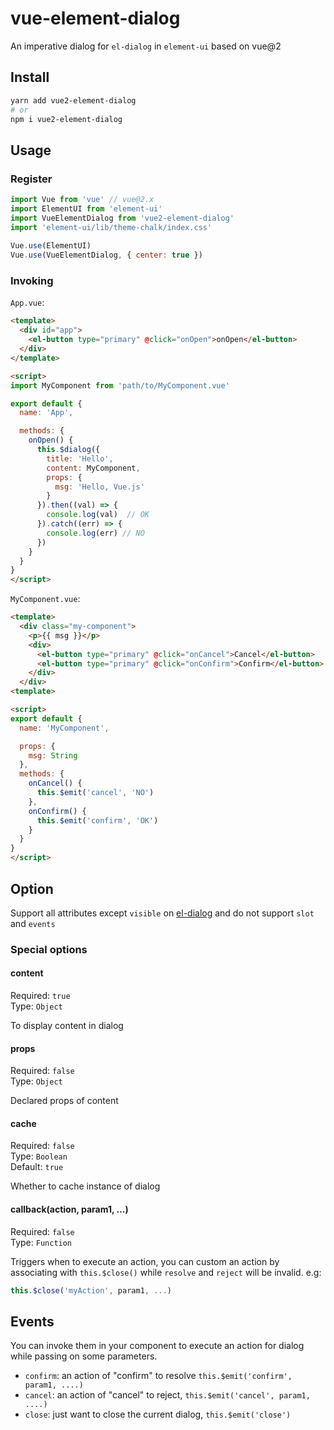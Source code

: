 # vue-element-dialog

An imperative dialog for `el-dialog` in `element-ui` based on vue@2

## Install

```bash
yarn add vue2-element-dialog
# or
npm i vue2-element-dialog
```

## Usage

### Register

```js
import Vue from 'vue' // vue@2.x
import ElementUI from 'element-ui'
import VueElementDialog from 'vue2-element-dialog'
import 'element-ui/lib/theme-chalk/index.css'
 
Vue.use(ElementUI)
Vue.use(VueElementDialog, { center: true })
```

### Invoking

`App.vue`:

```html
<template>
  <div id="app">
    <el-button type="primary" @click="onOpen">onOpen</el-button>
  </div>
</template>

<script>
import MyComponent from 'path/to/MyComponent.vue'

export default {
  name: 'App',

  methods: {
    onOpen() {
      this.$dialog({
        title: 'Hello',
        content: MyComponent,
        props: {
          msg: 'Hello, Vue.js'
        }
      }).then((val) => {
        console.log(val)  // OK
      }).catch((err) => {
        console.log(err) // NO
      })
    }
  }
}
</script>
```

`MyComponent.vue`:

```html
<template>
  <div class="my-component">
    <p>{{ msg }}</p>
    <div>
      <el-button type="primary" @click="onCancel">Cancel</el-button>
      <el-button type="primary" @click="onConfirm">Confirm</el-button>
    </div>
  </div>
<template>

<script>
export default {
  name: 'MyComponent',

  props: {
    msg: String
  },
  methods: {
    onCancel() {
      this.$emit('cancel', 'NO')
    },
    onConfirm() {
      this.$emit('confirm', 'OK')
    }
  }
}
</script>
```

## Option

Support all attributes except `visible` on [el-dialog](https://element.eleme.cn/#/en-US/component/dialog) and do not support `slot` and `events`

### Special options

#### content
Required: `true`<br>
Type: `Object`<br>

To display content in dialog

#### props
Required: `false`<br>
Type: `Object`<br>

Declared props of content

#### cache
Required: `false`<br>
Type: `Boolean`<br>
Default: `true`

Whether to cache instance of dialog

#### callback(action, param1, ...)
Required: `false`<br>
Type: `Function`<br>

Triggers when to execute an action, you can custom an action by associating with `this.$close()` while `resolve` and `reject` will be invalid. e.g:

```js
this.$close('myAction', param1, ...)
```

## Events

You can invoke them in your component to execute an action for dialog while passing on some parameters.

- `confirm`: an action of "confirm" to resolve `this.$emit('confirm', param1, ....)`
- `cancel`: an action of "cancel" to reject, `this.$emit('cancel', param1, ....)`
- `close`: just want to close the current dialog, `this.$emit('close')`
